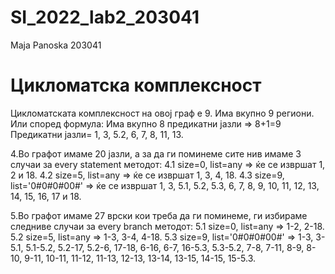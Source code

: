 # SI_2022_lab2_203041

Maja Panoska 203041

# Цикломатска комплексност
Цикломатската комплексност на овој граф е 9. 
Има вкупно 9 региони. Или според формула: Има вкупно 8 предикатни јазли => 8+1=9 
Предикатни јазли= 1, 3, 5.2, 6, 7, 8, 11, 13.

4.Во графот имаме 20 јазли, а за да ги поминеме сите нив имаме 3 случаи за every statement методот:
4.1 size=0, list=any => ќе се извршат 1, 2 и 18.
4.2 size=5, list=any => ќе се извршат 1, 3, 4, 18.
4.3 size=9, list='0#0#0#00#' => ќе се извршат 1, 3, 5.1, 5.2, 5.3, 6, 7, 8, 9, 10, 11, 12, 13, 14, 15, 16, 17 и 18.

5.Во графот имаме 27 врски кои треба да ги поминеме, ги избираме следниве случаи за every branch методот:
5.1 size=0, list=any => 1-2, 2-18.
5.2 size=5, list=any => 1-3, 3-4, 4-18.
5.3 size=9, list='0#0#0#00#' => 1-3, 3-5.1, 5.1-5.2, 5.2-17, 5.2-6, 17-18, 6-16, 6-7, 16-5.3, 5.3-5.2, 7-8, 7-11, 8-9, 8-10, 9-11, 10-11, 11-12, 11-13, 12-13, 13-14, 13-15, 14-15, 15-5.3. 
